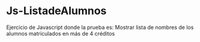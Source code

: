 # Js-ListadeAlumnos

Ejercicio de Javascript donde la prueba es: Mostrar lista de nombres de los alumnos matriculados en más de 4 créditos
